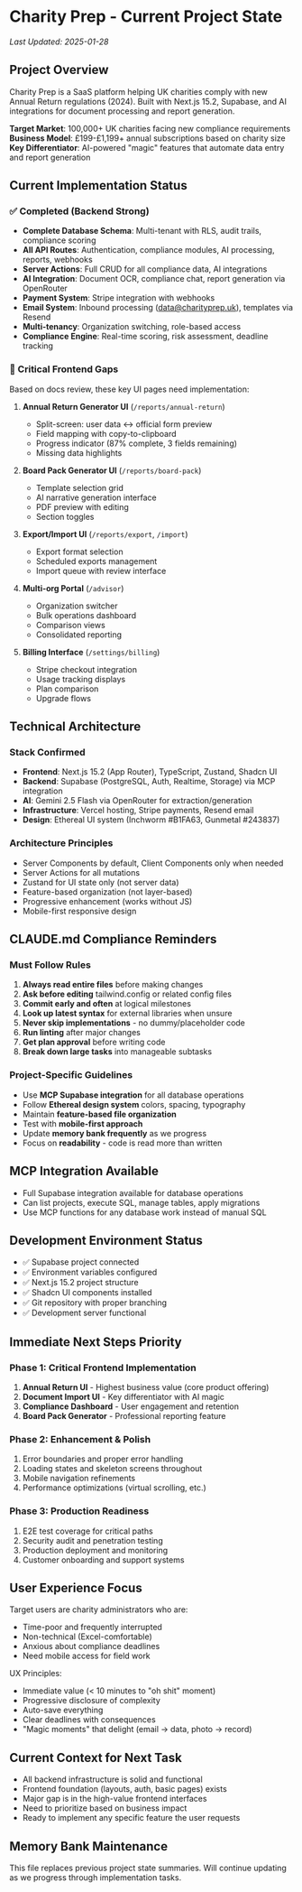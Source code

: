 # Charity Prep - Current Project State
*Last Updated: 2025-01-28*

## Project Overview
Charity Prep is a SaaS platform helping UK charities comply with new Annual Return regulations (2024). Built with Next.js 15.2, Supabase, and AI integrations for document processing and report generation.

**Target Market**: 100,000+ UK charities facing new compliance requirements
**Business Model**: £199-£1,199+ annual subscriptions based on charity size
**Key Differentiator**: AI-powered "magic" features that automate data entry and report generation

## Current Implementation Status

### ✅ Completed (Backend Strong)
- **Complete Database Schema**: Multi-tenant with RLS, audit trails, compliance scoring
- **All API Routes**: Authentication, compliance modules, AI processing, reports, webhooks
- **Server Actions**: Full CRUD for all compliance data, AI integrations
- **AI Integration**: Document OCR, compliance chat, report generation via OpenRouter
- **Payment System**: Stripe integration with webhooks
- **Email System**: Inbound processing (data@charityprep.uk), templates via Resend
- **Multi-tenancy**: Organization switching, role-based access
- **Compliance Engine**: Real-time scoring, risk assessment, deadline tracking

### 🚧 Critical Frontend Gaps
Based on docs review, these key UI pages need implementation:

1. **Annual Return Generator UI** (`/reports/annual-return`)
   - Split-screen: user data ↔ official form preview
   - Field mapping with copy-to-clipboard
   - Progress indicator (87% complete, 3 fields remaining)
   - Missing data highlights

2. **Board Pack Generator UI** (`/reports/board-pack`) 
   - Template selection grid
   - AI narrative generation interface
   - PDF preview with editing
   - Section toggles

3. **Export/Import UI** (`/reports/export`, `/import`)
   - Export format selection
   - Scheduled exports management
   - Import queue with review interface

4. **Multi-org Portal** (`/advisor`)
   - Organization switcher
   - Bulk operations dashboard
   - Comparison views
   - Consolidated reporting

5. **Billing Interface** (`/settings/billing`)
   - Stripe checkout integration
   - Usage tracking displays
   - Plan comparison
   - Upgrade flows

## Technical Architecture

### Stack Confirmed
- **Frontend**: Next.js 15.2 (App Router), TypeScript, Zustand, Shadcn UI
- **Backend**: Supabase (PostgreSQL, Auth, Realtime, Storage) via MCP integration
- **AI**: Gemini 2.5 Flash via OpenRouter for extraction/generation
- **Infrastructure**: Vercel hosting, Stripe payments, Resend email
- **Design**: Ethereal UI system (Inchworm #B1FA63, Gunmetal #243837)

### Architecture Principles
- Server Components by default, Client Components only when needed
- Server Actions for all mutations
- Zustand for UI state only (not server data)
- Feature-based organization (not layer-based)
- Progressive enhancement (works without JS)
- Mobile-first responsive design

## CLAUDE.md Compliance Reminders

### Must Follow Rules
1. **Always read entire files** before making changes
2. **Ask before editing** tailwind.config or related config files
3. **Commit early and often** at logical milestones
4. **Look up latest syntax** for external libraries when unsure
5. **Never skip implementations** - no dummy/placeholder code
6. **Run linting** after major changes
7. **Get plan approval** before writing code
8. **Break down large tasks** into manageable subtasks

### Project-Specific Guidelines
- Use **MCP Supabase integration** for all database operations
- Follow **Ethereal design system** colors, spacing, typography
- Maintain **feature-based file organization**
- Test with **mobile-first approach**
- Update **memory bank frequently** as we progress
- Focus on **readability** - code is read more than written

## MCP Integration Available
- Full Supabase integration available for database operations
- Can list projects, execute SQL, manage tables, apply migrations
- Use MCP functions for any database work instead of manual SQL

## Development Environment Status
- ✅ Supabase project connected
- ✅ Environment variables configured  
- ✅ Next.js 15.2 project structure
- ✅ Shadcn UI components installed
- ✅ Git repository with proper branching
- ✅ Development server functional

## Immediate Next Steps Priority

### Phase 1: Critical Frontend Implementation
1. **Annual Return UI** - Highest business value (core product offering)
2. **Document Import UI** - Key differentiator with AI magic
3. **Compliance Dashboard** - User engagement and retention
4. **Board Pack Generator** - Professional reporting feature

### Phase 2: Enhancement & Polish
1. Error boundaries and proper error handling
2. Loading states and skeleton screens throughout
3. Mobile navigation refinements
4. Performance optimizations (virtual scrolling, etc.)

### Phase 3: Production Readiness
1. E2E test coverage for critical paths
2. Security audit and penetration testing
3. Production deployment and monitoring
4. Customer onboarding and support systems

## User Experience Focus
Target users are charity administrators who are:
- Time-poor and frequently interrupted
- Non-technical (Excel-comfortable)
- Anxious about compliance deadlines
- Need mobile access for field work

UX Principles:
- Immediate value (< 10 minutes to "oh shit" moment)
- Progressive disclosure of complexity
- Auto-save everything
- Clear deadlines with consequences
- "Magic moments" that delight (email → data, photo → record)

## Current Context for Next Task
- All backend infrastructure is solid and functional
- Frontend foundation (layouts, auth, basic pages) exists
- Major gap is in the high-value frontend interfaces
- Need to prioritize based on business impact
- Ready to implement any specific feature the user requests

## Memory Bank Maintenance
This file replaces previous project state summaries. Will continue updating as we progress through implementation tasks.